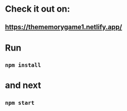 # Check it out on:
## https://thememorygame1.netlify.app/
# Run 
## `npm install`
# and next
## `npm start`

